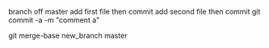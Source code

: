 branch off master
add first file then commit
add second file then commit
git commit -a -m "comment a"

git merge-base new_branch master